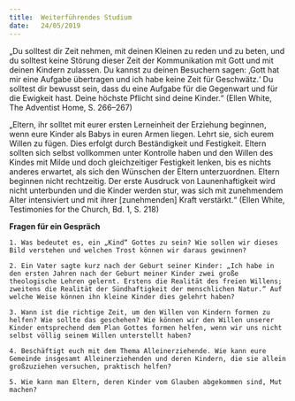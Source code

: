 ```yaml
---
title:  Weiterführendes Studium
date:   24/05/2019
---
```


„Du solltest dir Zeit nehmen, mit deinen Kleinen zu reden und zu beten, und du solltest keine Störung dieser Zeit der Kommunikation mit Gott und mit deinen Kindern zulassen. Du kannst zu deinen Besuchern sagen: ‚Gott hat mir eine Aufgabe übertragen und ich habe keine Zeit für Geschwätz.‘ Du solltest dir bewusst sein, dass du eine Aufgabe für die Gegenwart und für die Ewigkeit hast. Deine höchste Pflicht sind deine Kinder.“ (Ellen White, The Adventist Home, S. 266–267)

„Eltern, ihr solltet mit eurer ersten Lerneinheit der Erziehung beginnen, wenn eure Kinder als Babys in euren Armen liegen. Lehrt sie, sich eurem Willen zu fügen. Dies erfolgt durch Beständigkeit und Festigkeit. Eltern sollten sich selbst vollkommen unter Kontrolle haben und den Willen des Kindes mit Milde und doch gleichzeitiger Festigkeit lenken, bis es nichts anderes erwartet, als sich den Wünschen der Eltern unterzuordnen. Eltern beginnen nicht rechtzeitig. Der erste Ausdruck von Launenhaftigkeit wird nicht unterbunden und die Kinder werden stur, was sich mit zunehmendem Alter intensiviert und mit ihrer [zunehmenden] Kraft verstärkt.“ (Ellen White, Testimonies for the Church, Bd. 1, S. 218)

**Fragen für ein Gespräch**

`1. Was bedeutet es, ein „Kind“ Gottes zu sein? Wie sollen wir dieses Bild verstehen und welchen Trost können wir daraus gewinnen?`

`2. Ein Vater sagte kurz nach der Geburt seiner Kinder: „Ich habe in den ersten Jahren nach der Geburt meiner Kinder zwei große theologische Lehren gelernt. Erstens die Realität des freien Willens; zweitens die Realität der Sündhaftigkeit der menschlichen Natur.“ Auf welche Weise können ihn kleine Kinder dies gelehrt haben?`

`3. Wann ist die richtige Zeit, um den Willen von Kindern formen zu helfen? Wie sollte das geschehen? Wie können wir den Willen unserer Kinder entsprechend dem Plan Gottes formen helfen, wenn wir uns nicht selbst völlig seinem Willen unterstellt haben?`

`4. Beschäftigt euch mit dem Thema Alleinerziehende. Wie kann eure Gemeinde insgesamt Alleinerziehenden und deren Kindern, die sie allein großzuziehen versuchen, praktisch helfen?`

`5. Wie kann man Eltern, deren Kinder vom Glauben abgekommen sind, Mut machen?`
